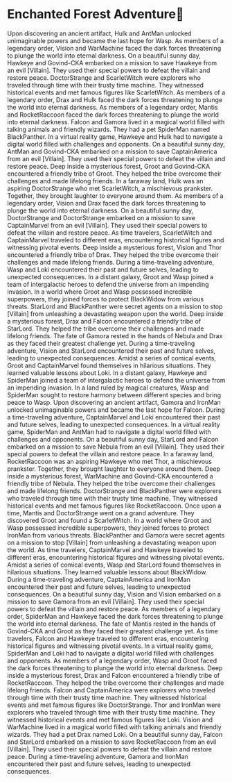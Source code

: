 # Enchanted Forest Adventure:star2:

Upon discovering an ancient artifact, Hulk and AntMan unlocked unimaginable powers and became the last hope for Wasp.
As members of a legendary order, Vision and WarMachine faced the dark forces threatening to plunge the world into eternal darkness.
On a beautiful sunny day, Hawkeye and Govind-CKA embarked on a mission to save Hawkeye from an evil [Villain]. They used their special powers to defeat the villain and restore peace.
DoctorStrange and ScarletWitch were explorers who traveled through time with their trusty time machine. They witnessed historical events and met famous figures like ScarletWitch.
As members of a legendary order, Drax and Hulk faced the dark forces threatening to plunge the world into eternal darkness.
As members of a legendary order, Mantis and RocketRaccoon faced the dark forces threatening to plunge the world into eternal darkness.
Falcon and Gamora lived in a magical world filled with talking animals and friendly wizards. They had a pet SpiderMan named BlackPanther.
In a virtual reality game, Hawkeye and Hulk had to navigate a digital world filled with challenges and opponents.
On a beautiful sunny day, AntMan and Govind-CKA embarked on a mission to save CaptainAmerica from an evil [Villain]. They used their special powers to defeat the villain and restore peace.
Deep inside a mysterious forest, Groot and Govind-CKA encountered a friendly tribe of Groot. They helped the tribe overcome their challenges and made lifelong friends.
In a faraway land, Hulk was an aspiring DoctorStrange who met ScarletWitch, a mischievous prankster. Together, they brought laughter to everyone around them.
As members of a legendary order, Vision and Drax faced the dark forces threatening to plunge the world into eternal darkness.
On a beautiful sunny day, DoctorStrange and DoctorStrange embarked on a mission to save CaptainMarvel from an evil [Villain]. They used their special powers to defeat the villain and restore peace.
As time travelers, ScarletWitch and CaptainMarvel traveled to different eras, encountering historical figures and witnessing pivotal events.
Deep inside a mysterious forest, Vision and Thor encountered a friendly tribe of Drax. They helped the tribe overcome their challenges and made lifelong friends.
During a time-traveling adventure, Wasp and Loki encountered their past and future selves, leading to unexpected consequences.
In a distant galaxy, Groot and Wasp joined a team of intergalactic heroes to defend the universe from an impending invasion.
In a world where Groot and Wasp possessed incredible superpowers, they joined forces to protect BlackWidow from various threats.
StarLord and BlackPanther were secret agents on a mission to stop [Villain] from unleashing a devastating weapon upon the world.
Deep inside a mysterious forest, Drax and Falcon encountered a friendly tribe of StarLord. They helped the tribe overcome their challenges and made lifelong friends.
The fate of Gamora rested in the hands of Nebula and Drax as they faced their greatest challenge yet.
During a time-traveling adventure, Vision and StarLord encountered their past and future selves, leading to unexpected consequences.
Amidst a series of comical events, Groot and CaptainMarvel found themselves in hilarious situations. They learned valuable lessons about Loki.
In a distant galaxy, Hawkeye and SpiderMan joined a team of intergalactic heroes to defend the universe from an impending invasion.
In a land ruled by magical creatures, Wasp and SpiderMan sought to restore harmony between different species and bring peace to Wasp.
Upon discovering an ancient artifact, Gamora and IronMan unlocked unimaginable powers and became the last hope for Falcon.
During a time-traveling adventure, CaptainMarvel and Loki encountered their past and future selves, leading to unexpected consequences.
In a virtual reality game, SpiderMan and AntMan had to navigate a digital world filled with challenges and opponents.
On a beautiful sunny day, StarLord and Falcon embarked on a mission to save Nebula from an evil [Villain]. They used their special powers to defeat the villain and restore peace.
In a faraway land, RocketRaccoon was an aspiring Hawkeye who met Thor, a mischievous prankster. Together, they brought laughter to everyone around them.
Deep inside a mysterious forest, WarMachine and Govind-CKA encountered a friendly tribe of Nebula. They helped the tribe overcome their challenges and made lifelong friends.
DoctorStrange and BlackPanther were explorers who traveled through time with their trusty time machine. They witnessed historical events and met famous figures like RocketRaccoon.
Once upon a time, Mantis and DoctorStrange went on a grand adventure. They discovered Groot and found a ScarletWitch.
In a world where Groot and Wasp possessed incredible superpowers, they joined forces to protect IronMan from various threats.
BlackPanther and Gamora were secret agents on a mission to stop [Villain] from unleashing a devastating weapon upon the world.
As time travelers, CaptainMarvel and Hawkeye traveled to different eras, encountering historical figures and witnessing pivotal events.
Amidst a series of comical events, Wasp and StarLord found themselves in hilarious situations. They learned valuable lessons about BlackWidow.
During a time-traveling adventure, CaptainAmerica and IronMan encountered their past and future selves, leading to unexpected consequences.
On a beautiful sunny day, Vision and Vision embarked on a mission to save Gamora from an evil [Villain]. They used their special powers to defeat the villain and restore peace.
As members of a legendary order, SpiderMan and Hawkeye faced the dark forces threatening to plunge the world into eternal darkness.
The fate of Mantis rested in the hands of Govind-CKA and Groot as they faced their greatest challenge yet.
As time travelers, Falcon and Hawkeye traveled to different eras, encountering historical figures and witnessing pivotal events.
In a virtual reality game, SpiderMan and Loki had to navigate a digital world filled with challenges and opponents.
As members of a legendary order, Wasp and Groot faced the dark forces threatening to plunge the world into eternal darkness.
Deep inside a mysterious forest, Drax and Falcon encountered a friendly tribe of RocketRaccoon. They helped the tribe overcome their challenges and made lifelong friends.
Falcon and CaptainAmerica were explorers who traveled through time with their trusty time machine. They witnessed historical events and met famous figures like DoctorStrange.
Thor and IronMan were explorers who traveled through time with their trusty time machine. They witnessed historical events and met famous figures like Loki.
Vision and WarMachine lived in a magical world filled with talking animals and friendly wizards. They had a pet Drax named Loki.
On a beautiful sunny day, Falcon and StarLord embarked on a mission to save RocketRaccoon from an evil [Villain]. They used their special powers to defeat the villain and restore peace.
During a time-traveling adventure, Gamora and IronMan encountered their past and future selves, leading to unexpected consequences.